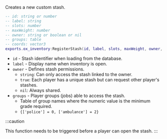 Creates a new custom stash.

```lua
-- id: string or number
-- label: string
-- slots: number
-- maxWeight: number
-- owner: string or boolean or nil
-- groups: table
-- coords: vector3
exports.ox_inventory:RegisterStash(id, label, slots, maxWeight, owner, groups, coords)
```

* `id` - Stash identifier when loading from the database.  
* `label` - Display name when inventory is open.
* `owner` - Defines stash permissions. 
    * `string`: Can only access the stash linked to the owner.
    * `true`: Each player has a unique stash but can request other player's stashes.
    * `nil`: Always shared.
* `groups` - Player groups (jobs) able to access the stash.
    * Table of group names where the numeric value is the minimum grade required.
    * `{['police'] = 0, ['ambulance'] = 2}`

:::caution

This function needs to be triggered before a player can open the stash.
:::